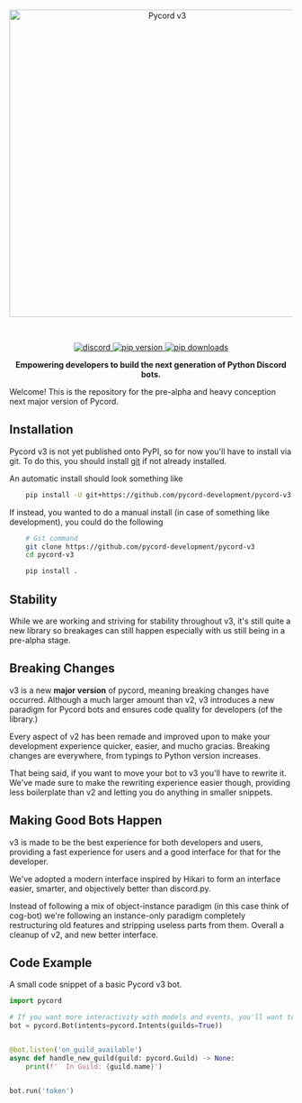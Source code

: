 <div align='center'>
    <br />
    <p>
        <a href="https://github.com/Pycord-Development/pycord-v3"><img src="https://raw.githubusercontent.com/Pycord-Development/pycord-v3/main/docs/assets/pycord-v3.png" width="546" alt="Pycord v3" /></a>
    </p>
    <br />
    <p>
        <a href="https://discord.gg/pycord"><img src="https://img.shields.io/discord/881207955029110855?color=5865F2&logo=discord&logoColor=white" alt="discord"> </a>
        <a href="https://pypi.org/project/py-cord"><img src="https://img.shields.io/pypi/v/py-cord?label=pip" alt="pip version"> </a>
        <a href="https://pypi.org/project/py-cord"><img src="https://static.pepy.tech/personalized-badge/py-cord?period=total&units=abbreviation&left_color=grey&right_color=green&left_text=downloads" alt="pip downloads"> </a>
    </p>
</div>

<p align='center'>
 <b>Empowering developers to build the next generation of Python Discord bots.</b>
</p>

Welcome! This is the repository for the pre-alpha and heavy conception next major
version of Pycord.

## Installation

Pycord v3 is not yet published onto PyPI, so for now you'll have to install via git. To
do this, you should install [git](https://git-scm.com) if not already installed.

An automatic install should look something like

```sh
    pip install -U git+https://github.com/pycord-development/pycord-v3
```

If instead, you wanted to do a manual install (in case of something like development),
you could do the following

```sh
    # Git command
    git clone https://github.com/pycord-development/pycord-v3
    cd pycord-v3

    pip install .
```

## Stability

While we are working and striving for stability throughout v3, it's still quite a new
library so breakages can still happen especially with us still being in a pre-alpha
stage.

## Breaking Changes

v3 is a new **major version** of pycord, meaning breaking changes have occurred.
Although a much larger amount than v2, v3 introduces a new paradigm for Pycord bots and
ensures code quality for developers (of the library.)

Every aspect of v2 has been remade and improved upon to make your development experience
quicker, easier, and mucho gracias. Breaking changes are everywhere, from typings to
Python version increases.

That being said, if you want to move your bot to v3 you'll have to rewrite it. We've
made sure to make the rewriting experience easier though, providing less boilerplate
than v2 and letting you do anything in smaller snippets.

## Making Good Bots Happen

v3 is made to be the best experience for both
developers and users, providing a fast
experience for users and a good interface for that for the developer.

We've adopted a modern interface inspired by
Hikari to form an interface easier, smarter, and objectively better than discord.py.

Instead of following a mix of object-instance paradigm (in this case think of cog-bot)
we're following an instance-only paradigm completely restructuring old features and stripping useless parts from them.
Overall a cleanup of v2, and new better interface.

## Code Example

A small code snippet of a basic Pycord v3 bot.

```py
import pycord

# If you want more interactivity with models and events, you'll want to add more intents
bot = pycord.Bot(intents=pycord.Intents(guilds=True))


@bot.listen('on_guild_available')
async def handle_new_guild(guild: pycord.Guild) -> None:
    print(f'  In Guild: {guild.name}')


bot.run('token')
```
